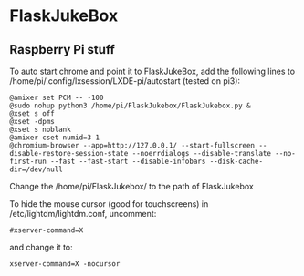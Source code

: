 # FlaskJukeBox


## Raspberry Pi stuff 
To auto start chrome and point it to FlaskJukeBox, add the following lines to /home/pi/.config/lxsession/LXDE-pi/autostart (tested on pi3):
```
@amixer set PCM -- -100
@sudo nohup python3 /home/pi/FlaskJukebox/FlaskJukebox.py &
@xset s off
@xset -dpms
@xset s noblank
@amixer cset numid=3 1
@chromium-browser --app=http://127.0.0.1/ --start-fullscreen --disable-restore-session-state --noerrdialogs --disable-translate --no-first-run --fast --fast-start --disable-infobars --disk-cache-dir=/dev/null
```
Change the /home/pi/FlaskJukebox/ to the path of FlaskJukebox

To hide the mouse cursor (good for touchscreens) in /etc/lightdm/lightdm.conf, uncomment:
```
#xserver-command=X
```
and change it to:
```
xserver-command=X -nocursor
```
